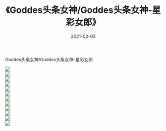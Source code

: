 ﻿---
layout: post
title:  《Goddes头条女神/Goddes头条女神-星彩女郎》
date:   2021-02-03
img: http://img.660000.xyz/Sharelink/网络美图/2021/Goddes头条女神/Goddes头条女神-星彩女郎/000.jpg
categories: [美女, 清纯, 唯美]
---

Goddes头条女神/Goddes头条女神-星彩女郎

 ![](http://img.660000.xyz/Sharelink/网络美图/2021/Goddes头条女神/Goddes头条女神-星彩女郎/001.jpg) <br>![](http://img.660000.xyz/Sharelink/网络美图/2021/Goddes头条女神/Goddes头条女神-星彩女郎/002.jpg) <br>![](http://img.660000.xyz/Sharelink/网络美图/2021/Goddes头条女神/Goddes头条女神-星彩女郎/003.jpg) <br>![](http://img.660000.xyz/Sharelink/网络美图/2021/Goddes头条女神/Goddes头条女神-星彩女郎/004.jpg) <br>![](http://img.660000.xyz/Sharelink/网络美图/2021/Goddes头条女神/Goddes头条女神-星彩女郎/005.jpg) <br>![](http://img.660000.xyz/Sharelink/网络美图/2021/Goddes头条女神/Goddes头条女神-星彩女郎/006.jpg) <br>![](http://img.660000.xyz/Sharelink/网络美图/2021/Goddes头条女神/Goddes头条女神-星彩女郎/007.jpg) <br>![](http://img.660000.xyz/Sharelink/网络美图/2021/Goddes头条女神/Goddes头条女神-星彩女郎/008.jpg) <br>![](http://img.660000.xyz/Sharelink/网络美图/2021/Goddes头条女神/Goddes头条女神-星彩女郎/009.jpg) <br>![](http://img.660000.xyz/Sharelink/网络美图/2021/Goddes头条女神/Goddes头条女神-星彩女郎/010.jpg) <br>![](http://img.660000.xyz/Sharelink/网络美图/2021/Goddes头条女神/Goddes头条女神-星彩女郎/011.jpg) <br>![](http://img.660000.xyz/Sharelink/网络美图/2021/Goddes头条女神/Goddes头条女神-星彩女郎/012.jpg) <br>